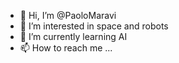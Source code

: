 - 👋 Hi, I’m @PaoloMaravi
- 👀 I’m interested in space and robots
- 🌱 I’m currently learning AI
- 📫 How to reach me ...

<!---
PaoloMaravi/PaoloMaravi is a ✨ special ✨ repository because its `README.md` (this file) appears on your GitHub profile.
You can click the Preview link to take a look at your changes.
--->
